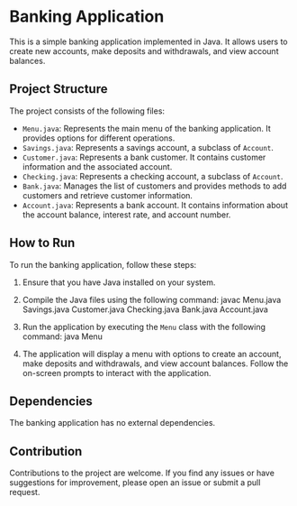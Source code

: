 # Banking Application

This is a simple banking application implemented in Java. It allows users to create new accounts, make deposits and withdrawals, and view account balances.

## Project Structure

The project consists of the following files:

- `Menu.java`: Represents the main menu of the banking application. It provides options for different operations.
- `Savings.java`: Represents a savings account, a subclass of `Account`.
- `Customer.java`: Represents a bank customer. It contains customer information and the associated account.
- `Checking.java`: Represents a checking account, a subclass of `Account`.
- `Bank.java`: Manages the list of customers and provides methods to add customers and retrieve customer information.
- `Account.java`: Represents a bank account. It contains information about the account balance, interest rate, and account number.

## How to Run

To run the banking application, follow these steps:

1. Ensure that you have Java installed on your system.
2. Compile the Java files using the following command:
	javac Menu.java Savings.java Customer.java Checking.java Bank.java Account.java


3. Run the application by executing the `Menu` class with the following command:	java Menu


4. The application will display a menu with options to create an account, make deposits and withdrawals, and view account balances. Follow the on-screen prompts to interact with the application.

## Dependencies

The banking application has no external dependencies.

## Contribution

Contributions to the project are welcome. If you find any issues or have suggestions for improvement, please open an issue or submit a pull request.










